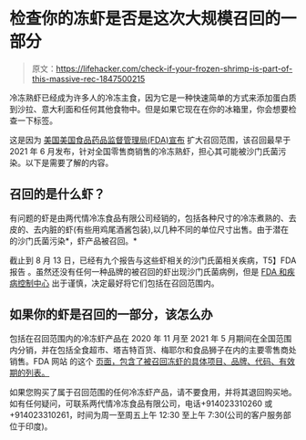 # 检查你的冻虾是否是这次大规模召回的一部分

> 原文：<https://lifehacker.com/check-if-your-frozen-shrimp-is-part-of-this-massive-rec-1847500215>

冷冻熟虾已经成为许多人的冷冻主食，因为它是一种快速简单的方式来添加蛋白质到沙拉、意大利面和任何其他食物中。但是如果它现在在你的冰箱里，你会想要检查一下标签。



这是因为 [美国美国食品药品监督管理局(FDA)宣布](https://www.fda.gov/safety/recalls-market-withdrawals-safety-alerts/avanti-frozen-foods-expands-recall-frozen-cooked-shrimp-because-possible-health-risk) 扩大召回范围，该召回最早于 2021 年 6 月发布，针对全国零售商销售的冷冻熟虾，担心其可能被沙门氏菌污染。以下是需要了解的内容。

## 召回的是什么虾？

有问题的虾是由两代情冷冻食品有限公司经销的，包括各种尺寸的冷冻煮熟的、去皮的、去内脏的虾(有些用鸡尾酒酱包装),以几种不同的单位尺寸出售。由于潜在的沙门氏菌污染*，虾产品被召回。*

截止到 8 月 13 日，已经有九个报告与这些虾相关的沙门氏菌相关疾病，T5】FDA 报告 。虽然还没有任何一种品牌的被召回的虾出现沙门氏菌病例，但是 [FDA 和疾病控制中心](https://www.fda.gov/safety/recalls-market-withdrawals-safety-alerts/avanti-frozen-foods-expands-recall-frozen-cooked-shrimp-because-possible-health-risk) 出于谨慎，决定最好将它们包括在召回范围内。

## 如果你的虾是召回的一部分，该怎么办

包括在召回范围内的冷冻虾产品在 2020 年 11 月至 2021 年 5 月期间在全国范围内分销，并在包括全食超市、塔吉特百货、梅耶尔和食品狮子在内的主要零售商处销售。FDA 网站 的这个 [页面，包含了被召回冻虾的具体项目、品牌、代码、有效期的列表。](https://www.fda.gov/safety/recalls-market-withdrawals-safety-alerts/avanti-frozen-foods-expands-recall-frozen-cooked-shrimp-because-possible-health-risk)

如果您购买了属于召回范围的任何冷冻虾产品，请不要食用，并将其退回购买地。如有任何疑问，可联系两代情冷冻食品有限公司，电话+914023310260 或+914023310261，时间为周一至周五上午 12:30 至上午 7:30(公司的客户服务部位于印度)。